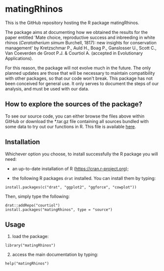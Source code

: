 # matingRhinos

This is the GitHub repository hosting the R package matingRhinos.

The package aims at documenting how we obtained the results for the paper
entitled 'Mate choice, reproductive success and inbreeding in white rhinos
(_Ceratotherium simum_ Burchell, 1817): new insights for conservation management'
by Kretzschmar P., Auld H., Boag P., Ganslosser U., Scott C., Van Coeverden de
Groot P.J. & Courtiol A. (accepted in Evolutionary Applications).

For this reason, the package will not evolve much in the future. The only
planned updates are those that will be necessary to maintain compatibility with
other packages, so that our code won't break. This package has not been
conceived for general use. It only serves to document the steps of our analysis,
and must be used with our data.


## How to explore the sources of the package?

To see our source code, you can either browse the files above within GitHub or
download the *.tar.gz file containing all sources bundled with some data to
try out our functions in R.
This file is available [here](https://github.com/courtiol/drat/blob/gh-pages/src/contrib/matingRhinos_0.9.tar.gz).


## Installation

Whichever option you choose, to install successfully the R package you will need:

* an up-to-date installation of R (https://cran.r-project.org);

* the following R packages ```drat``` installed. You can install them by typing:

```{r, eval = FALSE}
install.packages(c("drat", "ggplot2", "ggforce", "cowplot"))
```

Then, simply type the following:

```{r, eval = FALSE}
drat::addRepo("courtiol")
install.packages("matingRhinos", type = "source")
```


## Usage

1. load the package:

```{r, eval = FALSE}
library("matingRhinos")
```

2. access the main documentation by typing:

```{r, eval = FALSE}
help("matingRhinos")
```
